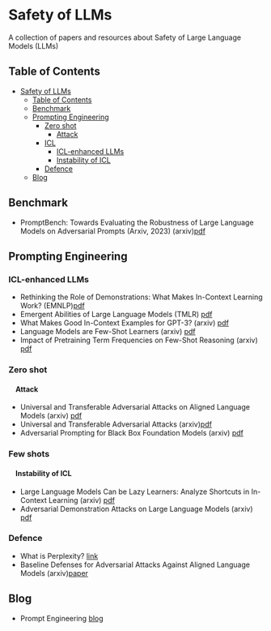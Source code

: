 # Safety of LLMs<span id="head"/>
A collection of papers and resources about Safety of Large Language Models (LLMs)

## Table of Contents<span id="contents"/>
* [Safety of LLMs](#head)
  * [Table of Contents](#contents)
  * [Benchmark](#benchmark)
  * [Prompting Engineering](#prompting)
    * [Zero shot](#zero)
      * [Attack](#z-attack) 
    * [ICL](#icl)
      * [ICL-enhanced LLMs](#ICL-enhanced-LLMs)
      * [Instability of ICL](#Instability-of-ICL)
    * [Defence](#defence)
  * [Blog](#blog)

## Benchmark<span id="benchmark"/>
* PromptBench: Towards Evaluating the Robustness of Large Language Models on Adversarial Prompts (Arxiv, 2023) (arxiv)[pdf](https://arxiv.org/pdf/2306.04528.pdf)

## Prompting Engineering<span id="prompting"/>
### ICL-enhanced LLMs<span id="ICL-enhanced-LLMs"/>
* Rethinking the Role of Demonstrations: What Makes In-Context Learning Work? (EMNLP)[pdf](https://arxiv.org/pdf/2202.12837.pdf)
* Emergent Abilities of Large Language Models (TMLR) [pdf](https://arxiv.org/pdf/2206.07682.pdf)
* What Makes Good In-Context Examples for GPT-3? (arxiv) [pdf](https://arxiv.org/pdf/2101.06804.pdf)
* Language Models are Few-Shot Learners (arxiv) [pdf](https://arxiv.org/pdf/2005.14165.pdf)
* Impact of Pretraining Term Frequencies on Few-Shot Reasoning (arxiv) [pdf](https://arxiv.org/pdf/2202.07206.pdf)
### Zero shot<span id="zero"/>
#### &emsp;Attack<span id="z-attack"/>
* Universal and Transferable Adversarial Attacks on Aligned Language Models (arxiv) [pdf](https://arxiv.org/pdf/2307.15043.pdf)
* Universal and Transferable Adversarial Attacks (arxiv)[pdf](https://arxiv.org/pdf/2307.15043.pdf)
* Adversarial Prompting for Black Box Foundation Models (arxiv) [pdf](https://arxiv.org/abs/2302.04237)
### Few shots <span id="few"/>

####  &emsp;Instability of ICL<span id="Instability-of-ICL"/>
* Large Language Models Can be Lazy Learners: Analyze Shortcuts in In-Context Learning (arxiv) [pdf](https://arxiv.org/pdf/2305.17256.pdf)
* Adversarial Demonstration Attacks on Large Language Models (arxiv) [pdf](https://arxiv.org/pdf/2305.14950.pdf)
  
### Defence <span id="defence"/>
* What is Perplexity? [link](https://lukesalamone.github.io/posts/perplexity/)
* Baseline Defenses for Adversarial Attacks Against Aligned Language Models (arxiv)[paper](https://arxiv.org/pdf/2309.00614.pdf)
## Blog<span id="blog"/>
* Prompt Engineering [blog](https://lilianweng.github.io/posts/2023-03-15-prompt-engineering/)
